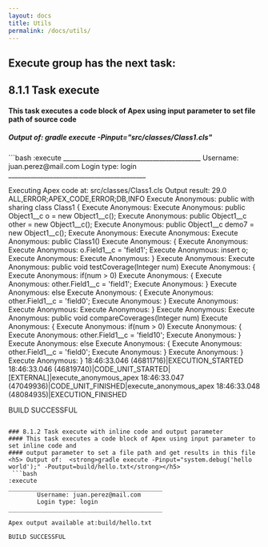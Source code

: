 ```yaml
---
layout: docs
title: Utils
permalink: /docs/utils/
---
```

## Execute group has the next task:
## 8.1.1 Task execute
#### This task executes a code block of Apex using input parameter to set file path of source code
<h5> Output of:  <strong>gradle execute -Pinput="src/classes/Class1.cls"</strong></h5>
 ```bash
:execute
___________________________________________
        Username: juan.perez@mail.com
        Login type: login
___________________________________________

Executing Apex code at: src/classes/Class1.cls
Output result:
29.0 ALL,ERROR;APEX_CODE,ERROR;DB,INFO
Execute Anonymous: public with sharing class Class1 {
Execute Anonymous:
Execute Anonymous:   public Object1__c o = new Object1__c();
Execute Anonymous:   public Object1__c other = new Object1__c();
Execute Anonymous:   public Object1__c demo7 = new Object1__c();
Execute Anonymous:
Execute Anonymous:
Execute Anonymous:   public Class1()
Execute Anonymous:   {
Execute Anonymous:
Execute Anonymous:     o.Field1__c = 'field1';
Execute Anonymous:     insert o;
Execute Anonymous:
Execute Anonymous:   }
Execute Anonymous:
Execute Anonymous:  public void testCoverage(Integer num)
Execute Anonymous:   {
Execute Anonymous:       if(num > 0)
Execute Anonymous:       {
Execute Anonymous:           other.Field1__c = 'field1';
Execute Anonymous:       }
Execute Anonymous:       else
Execute Anonymous:       {
Execute Anonymous:           other.Field1__c = 'field0';
Execute Anonymous:       }
Execute Anonymous:
Execute Anonymous:
Execute Anonymous:   }
Execute Anonymous:
Execute Anonymous:   public void compareCoverages(Integer num)
Execute Anonymous:   {
Execute Anonymous:         if(num > 0)
Execute Anonymous:         {
Execute Anonymous:             other.Field1__c = 'field10';
Execute Anonymous:         }
Execute Anonymous:         else
Execute Anonymous:         {
Execute Anonymous:             other.Field1__c = 'field0';
Execute Anonymous:         }
Execute Anonymous:   }
Execute Anonymous: }
18:46:33.046 (46811716)|EXECUTION_STARTED
18:46:33.046 (46819740)|CODE_UNIT_STARTED|[EXTERNAL]|execute_anonymous_apex
18:46:33.047 (47049936)|CODE_UNIT_FINISHED|execute_anonymous_apex
18:46:33.048 (48084935)|EXECUTION_FINISHED


BUILD SUCCESSFUL
```

### 8.1.2 Task execute with inline code and output parameter
#### This task executes a code block of Apex using input parameter to set inline code and 
#### output parameter to set a file path and get results in this file
<h5> Output of:  <strong>gradle execute -Pinput="system.debug('hello world');" -Poutput=build/hello.txt</strong></h5>
 ```bash 
:execute
___________________________________________
        Username: juan.perez@mail.com
        Login type: login
___________________________________________

Apex output available at:build/hello.txt

BUILD SUCCESSFUL
```